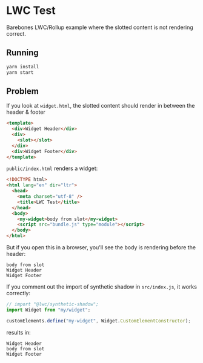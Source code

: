 # LWC Test

Barebones LWC/Rollup example where the slotted content is not rendering correct.

## Running

```bash
yarn install
yarn start
```

## Problem

If you look at `widget.html`, the slotted content should render in between the header & footer

```html
<template>
  <div>Widget Header</div>
  <div>
    <slot></slot>
  </div>
  <div>Widget Footer</div>
</template>
```

`public/index.html` renders a widget:

```html
<!DOCTYPE html>
<html lang="en" dir="ltr">
  <head>
    <meta charset="utf-8" />
    <title>LWC Test</title>
  </head>
  <body>
    <my-widget>body from slot</my-widget>
    <script src="bundle.js" type="module"></script>
  </body>
</html>
```

But if you open this in a browser, you'll see the body is rendering before the header:

```
body from slot
Widget Header
Widget Footer
```

If you comment out the import of synthetic shadow in `src/index.js`, it works correctly:

```js
// import "@lwc/synthetic-shadow";
import Widget from "my/widget";

customElements.define("my-widget", Widget.CustomElementConstructor);
```

results in:

```
Widget Header
body from slot
Widget Footer
```
